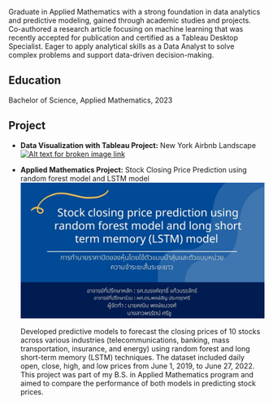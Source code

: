 Graduate in Applied Mathematics with a strong foundation in data analytics and predictive modeling, gained through academic studies and projects. Co-authored a research article focusing on machine learning that was recently accepted for publication and certified as a Tableau Desktop Specialist. Eager to apply analytical skills as a Data Analyst to solve complex problems and support data-driven decision-making.

## Education
Bachelor of Science, Applied Mathematics, 2023

## Project
* **Data Visualization with Tableau Project:** New York Airbnb Landscape
[![Alt text for broken image link](assets/.jpg)](https://public.tableau.com/views/Project_17019951499970/NewYorkAirbnbLandscape?:language=en-US&:sid=&:display_count=n&:origin=viz_share_link)

* **Applied Mathematics Project:** Stock Closing Price Prediction using random forest model and LSTM model
[![Alt text for broken image link](assets/1719000162642.jpg)](https://www.canva.com/design/DAFTWS9J3lQ/FG4Wtcdn2exG4wvIXCwz-g/edit?utm_content=DAFTWS9J3lQ&utm_campaign=designshare&utm_medium=link2&utm_source=sharebutton)

  Developed predictive models to forecast the closing prices of 10 stocks across various industries (telecommunications, banking, mass transportation, insurance, and   energy) using random forest and long short-term memory (LSTM) techniques. The dataset included daily open, close, high, and low prices from June 1, 2019, to June     27, 2022. This project was part of my B.S. in Applied Mathematics program and aimed to compare the performance of both models in predicting stock prices. 

